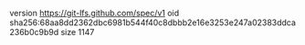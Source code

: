 version https://git-lfs.github.com/spec/v1
oid sha256:68aa8dd2362dbc6981b544f40c8dbbb2e16e3253e247a02383ddca236b0c9b9d
size 1147
